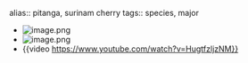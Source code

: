 alias:: pitanga, surinam cherry
tags:: species, major

- ![image.png](https://peach-geographical-bat-397.mypinata.cloud/ipfs/QmV8kSh9UxQ8Qv6CfCvvhJzzGzCUfhUB3NQ3eaFaAPribw)
- ![image.png](https://peach-geographical-bat-397.mypinata.cloud/ipfs/QmVRr6bmzorY6WHZCQ5V6JhHE8axPjieoKCBEqSJKBNpmx)
- {{video https://www.youtube.com/watch?v=HugtfzljzNM}}